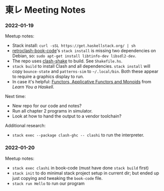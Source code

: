 東レ Meeting Notes
==================

### 2022-01-19

Meetup notes:
- Stack install: `curl -sSL https://get.haskellstack.org/ | sh`
- [retroclash-book-code]'s `stack install` is missing two dependencies on
  Debian, so: `sudo apt-get install libtinfo-dev libsdl2-dev`.
- The repo uses [clash-shake] to build. See `Shakefile.hs`.
- `stack build` to install Clash and all dependencies. `stack install` will
  copy `bounce-state` and `patterns-sim` to `~/.local/bin`. Both these
  appear to require a graphics display to run.
- In case it's helpful: [Functors, Applicative Functors and Monoids][af]
  from _Learn You a Haskell._

Next time:
- New repo for our code and notes?
- Run all chapter 2 programs in simulator.
- Look at how to hand the output to a vendor toolchain?

Additional research:
- `stack exec --package clash-ghc -- clashi` to run the interpreter.

### 2022-01-20

Meetup notes:
- `stack exec clashi` in book-code (must have done `stack build` first)
- `stack init` to do minimal stack project setup in current dir; but ended up
  just copying and tweaking the `book-code` file.
- `stack run Hello` to run our program



<!-------------------------------------------------------------------->
[retroclash-book-code]: https://github.com/gergoerdi/retroclash-book-code.git
[clash-shake]: https://hackage.haskell.org/package/clash-shake
[af]: http://learnyouahaskell.com/functors-applicative-functors-and-monoids
